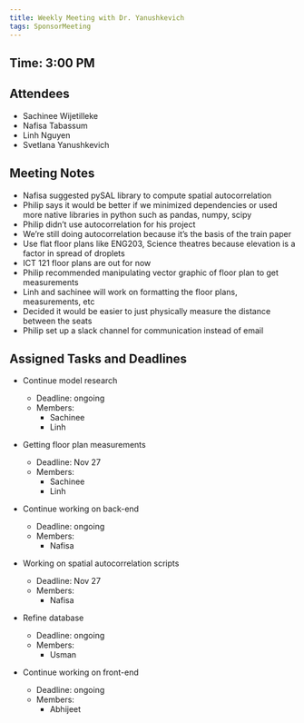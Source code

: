 ```yaml
---
title: Weekly Meeting with Dr. Yanushkevich
tags: SponsorMeeting
---
```


## Time: 3:00 PM

## Attendees
- Sachinee Wijetilleke
- Nafisa Tabassum
- Linh Nguyen
- Svetlana Yanushkevich

## Meeting Notes

- Nafisa suggested pySAL library to compute spatial autocorrelation 
- Philip says it would be better if we minimized dependencies or used more native libraries in python such as pandas, numpy, scipy
- Philip didn’t use autocorrelation for his project
- We’re still doing autocorrelation because it’s the basis of the train paper
- Use flat floor plans like ENG203, Science theatres because elevation is a factor in spread of droplets
- ICT 121 floor plans are out for now
- Philip recommended manipulating vector graphic of floor plan to get measurements
- Linh and sachinee will work on formatting the floor plans, measurements, etc
- Decided it would be easier to just physically measure the distance between the seats
- Philip set up a slack channel for communication instead of email


## Assigned Tasks and Deadlines

- Continue model research
    - Deadline: ongoing
    - Members:
        - Sachinee
        - Linh

- Getting floor plan measurements
    - Deadline: Nov 27
    - Members:
        - Sachinee
        - Linh

- Continue working on back-end
    - Deadline: ongoing
    - Members:
        - Nafisa

- Working on spatial autocorrelation scripts
    - Deadline: Nov 27
    - Members:
        - Nafisa

- Refine database
    - Deadline: ongoing
    - Members:
        - Usman

- Continue working on front-end
    - Deadline: ongoing
    - Members:
        - Abhijeet